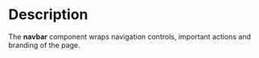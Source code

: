 # Description

The **navbar** component wraps navigation controls, important actions and branding of the page.